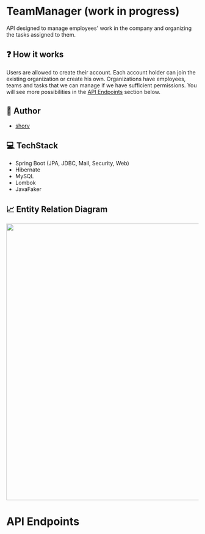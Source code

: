 # TeamManager (work in progress)
API designed to manage employees' work in the company and organizing the tasks assigned to them.

## ❓ How it works
Users are allowed to create their account. Each account holder can join the existing organization or create his own. 
Organizations have employees, teams and tasks that we can manage if we have sufficient permissions. 
You will see more possibilities in the [API Endpoints](https://github.com/shorv/TeamManager#api-endpoints) section below.

## 🤵 Author
- [shorv](https://github.com/shorv)

## 💻 TechStack
- Spring Boot (JPA, JDBC, Mail, Security, Web)
- Hibernate
- MySQL
- Lombok
- JavaFaker

## 📈 Entity Relation Diagram

<img src="https://i.imgur.com/bfoz0YQ.png" width="1000" height="725" />

# API Endpoints
